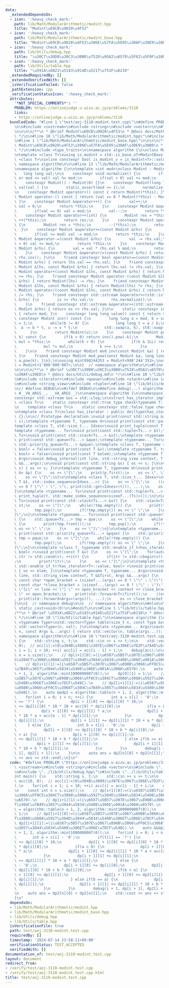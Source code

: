 ```yaml
---
data:
  _extendedDependsOn:
  - icon: ':heavy_check_mark:'
    path: lib/Math/ModularArithmetic/modint.hpp
    title: "Modint\u69CB\u9020\u4F53"
  - icon: ':heavy_check_mark:'
    path: lib/Math/ModularArithmetic/modint_base.hpp
    title: "Modint\u69CB\u9020\u4F53\u306E\u57FA\u5E95\u30AF\u30E9\u30B9"
  - icon: ':heavy_check_mark:'
    path: lib/Utils/debug.hpp
    title: "\u30C7\u30D0\u30C3\u30B0\u7528\u95A2\u6570\u5F62\u5F0F\u30DE\u30AF\u30ED"
  - icon: ':heavy_check_mark:'
    path: lib/Utils/table.hpp
    title: "\u591A\u6B21\u5143\u914D\u5217\u751F\u6210"
  _extendedRequiredBy: []
  _extendedVerifiedWith: []
  _isVerificationFailed: false
  _pathExtension: cpp
  _verificationStatusIcon: ':heavy_check_mark:'
  attributes:
    '*NOT_SPECIAL_COMMENTS*': ''
    PROBLEM: https://onlinejudge.u-aizu.ac.jp/problems/3110
    links:
    - https://onlinejudge.u-aizu.ac.jp/problems/3110
  bundledCode: "#line 1 \"test/aoj-3110-modint.test.cpp\"\n#define PROBLEM \"https://onlinejudge.u-aizu.ac.jp/problems/3110\"\
    \n\n#include <iostream>\n#include <string>\n#include <vector>\n\n#line 1 \"lib/Math/ModularArithmetic/modint.hpp\"\
    \n\n\n\n/**\n * @brief Modint\u69CB\u9020\u4F53\n * @docs docs/Math/ModularArithmetic/modint.md\n\
    \ */\n\n#line 10 \"lib/Math/ModularArithmetic/modint.hpp\"\n#include <utility>\n\
    \n#line 1 \"lib/Math/ModularArithmetic/modint_base.hpp\"\n\n\n\n/**\n * @brief\
    \ Modint\u69CB\u9020\u4F53\u306E\u57FA\u5E95\u30AF\u30E9\u30B9\n * @docs docs/Math/ModularArithmetic/modint_base.md\n\
    \ */\n\n#include <type_traits>\n\nnamespace algorithm {\n\nclass ModintBase {};\n\
    \ntemplate <class T>\nusing is_modint = std::is_base_of<ModintBase, T>;\n\ntemplate\
    \ <class T>\ninline constexpr bool is_modint_v = is_modint<T>::value;\n\n}  //\
    \ namespace algorithm\n\n\n#line 13 \"lib/Math/ModularArithmetic/modint.hpp\"\n\
    \nnamespace algorithm {\n\ntemplate <int mod>\nclass Modint : ModintBase {\n \
    \   long long val;\n\n    constexpr void normalize() {\n        if(val < -mod\
    \ or mod <= val) val %= mod;\n        if(val < 0) val += mod;\n    }\n\npublic:\n\
    \    constexpr Modint() : Modint(0) {}\n    constexpr Modint(long long val_) :\
    \ val(val_) {\n        static_assert(mod >= 1);\n        normalize();\n    }\n\
    \n    constexpr Modint operator+() const { return Modint(*this); }\n    constexpr\
    \ Modint operator-() const { return (val == 0 ? Modint(*this) : Modint(mod - val));\
    \ }\n    constexpr Modint &operator++() {\n        val++;\n        if(val == mod)\
    \ val = 0;\n        return *this;\n    }\n    constexpr Modint &operator--() {\n\
    \        if(val == 0) val = mod;\n        val--;\n        return *this;\n    }\n\
    \    constexpr Modint operator++(int) {\n        Modint res = *this;\n       \
    \ ++(*this);\n        return res;\n    }\n    constexpr Modint operator--(int)\
    \ {\n        Modint res = *this;\n        --(*this);\n        return res;\n  \
    \  }\n    constexpr Modint &operator+=(const Modint &rhs) {\n        val += rhs.val;\n\
    \        if(val >= mod) val -= mod;\n        return *this;\n    }\n    constexpr\
    \ Modint &operator-=(const Modint &rhs) {\n        val -= rhs.val;\n        if(val\
    \ < 0) val += mod;\n        return *this;\n    }\n    constexpr Modint &operator*=(const\
    \ Modint &rhs) {\n        val = val * rhs.val % mod;\n        return *this;\n\
    \    }\n    constexpr Modint &operator/=(const Modint &rhs) { return *this *=\
    \ rhs.inv(); }\n\n    friend constexpr bool operator==(const Modint &lhs, const\
    \ Modint &rhs) { return lhs.val == rhs.val; }\n    friend constexpr bool operator!=(const\
    \ Modint &lhs, const Modint &rhs) { return lhs.val != rhs.val; }\n    friend constexpr\
    \ Modint operator+(const Modint &lhs, const Modint &rhs) { return Modint(lhs)\
    \ += rhs; }\n    friend constexpr Modint operator-(const Modint &lhs, const Modint\
    \ &rhs) { return Modint(lhs) -= rhs; }\n    friend constexpr Modint operator*(const\
    \ Modint &lhs, const Modint &rhs) { return Modint(lhs) *= rhs; }\n    friend constexpr\
    \ Modint operator/(const Modint &lhs, const Modint &rhs) { return Modint(lhs)\
    \ /= rhs; }\n    friend constexpr std::istream &operator>>(std::istream &is, Modint\
    \ &rhs) {\n        is >> rhs.val;\n        rhs.normalize();\n        return is;\n\
    \    }\n    friend constexpr std::ostream &operator<<(std::ostream &os, const\
    \ Modint &rhs) { return os << rhs.val; }\n\n    static constexpr int modulus()\
    \ { return mod; }\n    constexpr long long value() const { return val; }\n   \
    \ constexpr Modint inv() const {\n        long long a = mod, b = val, u = 0, v\
    \ = 1;\n        while(b != 0) {\n            long long t = a / b;\n          \
    \  a -= b * t, u -= v * t;\n            std::swap(a, b), std::swap(u, v);\n  \
    \      }\n        return Modint(u);\n    }\n    constexpr Modint pow(long long\
    \ k) const {\n        if(k < 0) return inv().pow(-k);\n        Modint res = 1,\
    \ mul = *this;\n        while(k > 0) {\n            if(k & 1LL) res *= mul;\n\
    \            mul *= mul;\n            k >>= 1;\n        }\n        return res;\n\
    \    }\n\n    friend constexpr Modint mod_inv(const Modint &a) { return a.inv();\
    \ }\n    friend constexpr Modint mod_pow(const Modint &a, long long k) { return\
    \ a.pow(k); }\n};\n\nusing mint998244353 = Modint<998'244'353>;\nusing mint1000000007\
    \ = Modint<1'000'000'007>;\n\n}  // namespace algorithm\n\n\n#line 1 \"lib/Utils/debug.hpp\"\
    \n\n\n\n/**\n * @brief \u30C7\u30D0\u30C3\u30B0\u7528\u95A2\u6570\u5F62\u5F0F\u30DE\
    \u30AF\u30ED\n * @docs docs/Utils/debug.md\n */\n\n#line 10 \"lib/Utils/debug.hpp\"\
    \n#include <iterator>\n#include <queue>\n#include <stack>\n#line 14 \"lib/Utils/debug.hpp\"\
    \n#include <string_view>\n#include <tuple>\n#line 18 \"lib/Utils/debug.hpp\"\n\
    \n// #define DEBUG\n\n#ifdef DEBUG\n\n#define debug(...) algorithm::debug::debug_internal(__LINE__,\
    \ #__VA_ARGS__, __VA_ARGS__)\n\nnamespace algorithm {\n\nnamespace debug {\n\n\
    constexpr std::ostream &os = std::clog;\n\nstruct has_iterator_impl {\n    template\
    \ <class T>\n    static constexpr std::true_type check(typename T::iterator *);\n\
    \n    template <class T>\n    static constexpr std::false_type check(...);\n};\n\
    \ntemplate <class T>\nclass has_iterator : public decltype(has_iterator_impl::check<T>(nullptr))\
    \ {};\n\n// Prototype declaration.\nvoid print(const std::string &s);\nvoid print(std::string_view\
    \ s);\ntemplate <typename T, typename U>\nvoid print(const std::pair<T, U> &p);\n\
    template <class T, std::size_t... Idxes>\nvoid print_tuple(const T &t, std::index_sequence<Idxes...>);\n\
    template <typename... Ts>\nvoid print(const std::tuple<Ts...> &t);\ntemplate <typename...\
    \ Ts>\nvoid print(const std::stack<Ts...> &st);\ntemplate <typename... Ts>\nvoid\
    \ print(const std::queue<Ts...> &que);\ntemplate <typename... Ts>\nvoid print(const\
    \ std::priority_queue<Ts...> &pque);\ntemplate <class T, typename std::enable_if_t<has_iterator<T>::value,\
    \ bool> = false>\nvoid print(const T &v);\ntemplate <typename T, typename std::enable_if_t<!has_iterator<T>::value,\
    \ bool> = false>\nvoid print(const T &elem);\ntemplate <typename T, typename...\
    \ Args>\nvoid debug_internal(int line, std::string_view context, T &&first, Args\
    \ &&...args);\n\nvoid print(const std::string &s) { os << s; }\n\nvoid print(std::string_view\
    \ s) { os << s; }\n\ntemplate <typename T, typename U>\nvoid print(const std::pair<T,\
    \ U> &p) {\n    os << \"{\";\n    print(p.first);\n    os << \", \";\n    print(p.second);\n\
    \    os << \"}\";\n}\n\ntemplate <class T, std::size_t... Idxes>\nvoid print_tuple(const\
    \ T &t, std::index_sequence<Idxes...>) {\n    os << \"{\";\n    ((os << (Idxes\
    \ == 0 ? \"\" : \", \"), print(std::get<Idxes>(t))), ...);\n    os << \"}\";\n\
    }\n\ntemplate <typename... Ts>\nvoid print(const std::tuple<Ts...> &t) {\n   \
    \ print_tuple(t, std::make_index_sequence<sizeof...(Ts)>());\n}\n\ntemplate <typename...\
    \ Ts>\nvoid print(const std::stack<Ts...> &st) {\n    std::stack<Ts...> tmp =\
    \ st;\n    os << \"[\";\n    while(!tmp.empty()) {\n        print(tmp.top());\n\
    \        tmp.pop();\n        if(!tmp.empty()) os << \" \";\n    }\n    os << \"\
    ]\";\n}\n\ntemplate <typename... Ts>\nvoid print(const std::queue<Ts...> &que)\
    \ {\n    std::queue<Ts...> tmp = que;\n    os << \"[\";\n    while(!tmp.empty())\
    \ {\n        print(tmp.front());\n        tmp.pop();\n        if(!tmp.empty())\
    \ os << \" \";\n    }\n    os << \"]\";\n}\n\ntemplate <typename... Ts>\nvoid\
    \ print(const std::priority_queue<Ts...> &pque) {\n    std::priority_queue<Ts...>\
    \ tmp = pque;\n    os << \"[\";\n    while(!tmp.empty()) {\n        print(tmp.top());\n\
    \        tmp.pop();\n        if(!tmp.empty()) os << \" \";\n    }\n    os << \"\
    ]\";\n}\n\ntemplate <class T, typename std::enable_if_t<has_iterator<T>::value,\
    \ bool> >\nvoid print(const T &v) {\n    os << \"[\";\n    for(auto itr = std::cbegin(v);\
    \ itr != std::cend(v); ++itr) {\n        if(itr != std::cbegin(v)) os << \" \"\
    ;\n        print(*itr);\n    }\n    os << \"]\";\n}\n\ntemplate <typename T, typename\
    \ std::enable_if_t<!has_iterator<T>::value, bool> >\nvoid print(const T &elem)\
    \ { os << elem; }\n\ntemplate <typename T, typename... Args>\nvoid debug_internal(int\
    \ line, std::string_view context, T &&first, Args &&...args) {\n    constexpr\
    \ const char *open_bracket = (sizeof...(args) == 0 ? \"\" : \"(\");\n    constexpr\
    \ const char *close_bracket = (sizeof...(args) == 0 ? \"\" : \")\");\n    os <<\
    \ \"[L\" << line << \"] \" << open_bracket << context << close_bracket << \":\
    \ \" << open_bracket;\n    print(std::forward<T>(first));\n    ((os << \", \"\
    , print(std::forward<Args>(args))), ...);\n    os << close_bracket << std::endl;\n\
    }\n\n}  // namespace debug\n\n}  // namespace algorithm\n\n#else\n\n#define debug(...)\
    \ static_cast<void>(0)\n\n#endif\n\n\n#line 1 \"lib/Utils/table.hpp\"\n\n\n\n\
    /**\n * @brief \u591A\u6B21\u5143\u914D\u5217\u751F\u6210\n * @docs docs/Utils/table.md\n\
    \ */\n\n#line 10 \"lib/Utils/table.hpp\"\n\nnamespace algorithm {\n\ntemplate\
    \ <typename Type>\nstd::vector<Type> table(size_t n, const Type &val) { return\
    \ std::vector<Type>(n, val); }\n\ntemplate <typename... Args>\nauto table(size_t\
    \ n, const Args &...args) { return std::vector(n, table(args...)); }\n\n}  //\
    \ namespace algorithm\n\n\n#line 10 \"test/aoj-3110-modint.test.cpp\"\n\nint main()\
    \ {\n    std::string s, t;\n    std::cin >> s >> t;\n\n    std::vector<int> acc(10,\
    \ 0);  // acc[i]:=(0\u304B\u3089i\u307E\u3067\u306E\u7D2F\u7A4D\u548C).\n    for(int\
    \ i = 1; i < 10; ++i) acc[i] = acc[i - 1] + i;\n    debug(acc);\n\n    const int\
    \ n = s.size();\n    // dp[i+1][0]:=(i\u6587\u5B57\u307E\u3067\u898B\u3066\uFF0C\
    S\u304CT\u3088\u308A\u5927\u304D\u3044\u5834\u5408\u306E\u901A\u308A\u6570).\n\
    \    // dp[i+1][1]:=(i\u6587\u5B57\u307E\u3067\u898B\u3066\uFF0CS\u3068T\u304C\
    \u7B49\u3057\u3044\u5834\u5408\u306E\u901A\u308A\u6570).\n    auto &&dp = algorithm::table(n\
    \ + 1, 2, algorithm::mint1000000007(0));\n    dp[0][1] = 1;\n    // dp2[i+1][0]:=(i\u6587\
    \u5B57\u307E\u3067\u898B\u3066\uFF0CS\u304CT\u3088\u308A\u5927\u304D\u3044\u5834\
    \u5408\u306ET\u306E\u7DCF\u548C).\n    // dp2[i+1][1]:=(i\u6587\u5B57\u307E\u3067\
    \u898B\u3066\uFF0CS\u3068T\u304C\u7B49\u3057\u3044\u5834\u5408\u306ET\u306E\u7DCF\
    \u548C).\n    auto &&dp2 = algorithm::table(n + 1, 2, algorithm::mint1000000007(0));\n\
    \    for(int i = 0; i < n; ++i) {\n        int a = s[i] - '0';\n        if(t[i]\
    \ == '?') {\n            dp[i + 1][0] += dp[i][0] * 10;\n            dp2[i + 1][0]\
    \ += dp2[i][0] * 10 * 10 + acc[9] * dp[i][0];\n            if(a > 0) {\n     \
    \           dp[i + 1][0] += dp[i][1] * a;\n                dp2[i + 1][0] += dp2[i][1]\
    \ * 10 * a + acc[a - 1] * dp[i][1];\n            }\n            dp[i + 1][1] +=\
    \ dp[i][1];\n            dp2[i + 1][1] += dp2[i][1] * 10 + a * dp[i][1];\n   \
    \     } else {\n            int b = t[i] - '0';\n            dp[i + 1][0] += dp[i][0];\n\
    \            dp2[i + 1][0] += dp2[i][0] * 10 + b * dp[i][0];\n            if(b\
    \ < a) {\n                dp[i + 1][0] += dp[i][1];\n                dp2[i + 1][0]\
    \ += dp2[i][1] * 10 + b * dp[i][1];\n            } else if(b == a) {\n       \
    \         dp[i + 1][1] += dp[i][1];\n                dp2[i + 1][1] += dp2[i][1]\
    \ * 10 + b * dp[i][1];\n            }\n        }\n        debug(i + 1, dp[i +\
    \ 1], dp2[i + 1]);\n    }\n\n    auto ans = dp2[n][0] + dp2[n][1];\n    std::cout\
    \ << ans << std::endl;\n}\n"
  code: "#define PROBLEM \"https://onlinejudge.u-aizu.ac.jp/problems/3110\"\n\n#include\
    \ <iostream>\n#include <string>\n#include <vector>\n\n#include \"../lib/Math/ModularArithmetic/modint.hpp\"\
    \n#include \"../lib/Utils/debug.hpp\"\n#include \"../lib/Utils/table.hpp\"\n\n\
    int main() {\n    std::string s, t;\n    std::cin >> s >> t;\n\n    std::vector<int>\
    \ acc(10, 0);  // acc[i]:=(0\u304B\u3089i\u307E\u3067\u306E\u7D2F\u7A4D\u548C\
    ).\n    for(int i = 1; i < 10; ++i) acc[i] = acc[i - 1] + i;\n    debug(acc);\n\
    \n    const int n = s.size();\n    // dp[i+1][0]:=(i\u6587\u5B57\u307E\u3067\u898B\
    \u3066\uFF0CS\u304CT\u3088\u308A\u5927\u304D\u3044\u5834\u5408\u306E\u901A\u308A\
    \u6570).\n    // dp[i+1][1]:=(i\u6587\u5B57\u307E\u3067\u898B\u3066\uFF0CS\u3068\
    T\u304C\u7B49\u3057\u3044\u5834\u5408\u306E\u901A\u308A\u6570).\n    auto &&dp\
    \ = algorithm::table(n + 1, 2, algorithm::mint1000000007(0));\n    dp[0][1] =\
    \ 1;\n    // dp2[i+1][0]:=(i\u6587\u5B57\u307E\u3067\u898B\u3066\uFF0CS\u304C\
    T\u3088\u308A\u5927\u304D\u3044\u5834\u5408\u306ET\u306E\u7DCF\u548C).\n    //\
    \ dp2[i+1][1]:=(i\u6587\u5B57\u307E\u3067\u898B\u3066\uFF0CS\u3068T\u304C\u7B49\
    \u3057\u3044\u5834\u5408\u306ET\u306E\u7DCF\u548C).\n    auto &&dp2 = algorithm::table(n\
    \ + 1, 2, algorithm::mint1000000007(0));\n    for(int i = 0; i < n; ++i) {\n \
    \       int a = s[i] - '0';\n        if(t[i] == '?') {\n            dp[i + 1][0]\
    \ += dp[i][0] * 10;\n            dp2[i + 1][0] += dp2[i][0] * 10 * 10 + acc[9]\
    \ * dp[i][0];\n            if(a > 0) {\n                dp[i + 1][0] += dp[i][1]\
    \ * a;\n                dp2[i + 1][0] += dp2[i][1] * 10 * a + acc[a - 1] * dp[i][1];\n\
    \            }\n            dp[i + 1][1] += dp[i][1];\n            dp2[i + 1][1]\
    \ += dp2[i][1] * 10 + a * dp[i][1];\n        } else {\n            int b = t[i]\
    \ - '0';\n            dp[i + 1][0] += dp[i][0];\n            dp2[i + 1][0] +=\
    \ dp2[i][0] * 10 + b * dp[i][0];\n            if(b < a) {\n                dp[i\
    \ + 1][0] += dp[i][1];\n                dp2[i + 1][0] += dp2[i][1] * 10 + b *\
    \ dp[i][1];\n            } else if(b == a) {\n                dp[i + 1][1] +=\
    \ dp[i][1];\n                dp2[i + 1][1] += dp2[i][1] * 10 + b * dp[i][1];\n\
    \            }\n        }\n        debug(i + 1, dp[i + 1], dp2[i + 1]);\n    }\n\
    \n    auto ans = dp2[n][0] + dp2[n][1];\n    std::cout << ans << std::endl;\n\
    }\n"
  dependsOn:
  - lib/Math/ModularArithmetic/modint.hpp
  - lib/Math/ModularArithmetic/modint_base.hpp
  - lib/Utils/debug.hpp
  - lib/Utils/table.hpp
  isVerificationFile: true
  path: test/aoj-3110-modint.test.cpp
  requiredBy: []
  timestamp: '2024-07-14 23:58:11+09:00'
  verificationStatus: TEST_ACCEPTED
  verifiedWith: []
documentation_of: test/aoj-3110-modint.test.cpp
layout: document
redirect_from:
- /verify/test/aoj-3110-modint.test.cpp
- /verify/test/aoj-3110-modint.test.cpp.html
title: test/aoj-3110-modint.test.cpp
---
```

